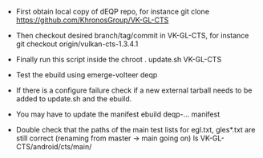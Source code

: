 * First obtain local copy of dEQP repo, for instance
  git clone https://github.com/KhronosGroup/VK-GL-CTS
* Then checkout desired branch/tag/commit in VK-GL-CTS, for instance
  git checkout origin/vulkan-cts-1.3.4.1
* Finally run this script inside the chroot
  . update.sh VK-GL-CTS

* Test the ebuild using emerge-volteer deqp
* If there is a configure failure check if a new external tarball needs to be
  added to update.sh and the ebuild.
* You may have to update the manifest
  ebuild deqp-... manifest
* Double check that the paths of the main test lists for egl.txt, gles*.txt are
  still correct (renaming from master -> main going on)
  ls VK-GL-CTS/android/cts/main/
